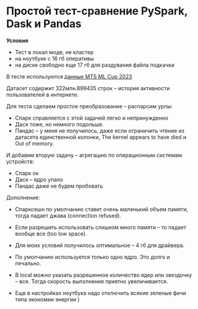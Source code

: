 # Простой тест-сравнение PySpark, Dask и Pandas

**Условия**
- Тест в локал моде, не кластер
- на ноутбуке с 16 гб оперативы
- на диске свободно еще 17 гб для раздувания файла подкачки

В тесте используются [данные MTS ML Cup 2023](https://storage.yandexcloud.net/ds-ods/files/materials/124f46f0/competition_data_final_pqt.zip)

Датасет содержит 322млн.899435 строк – история активности пользователей в интернете.

Для теста сделаем простое преобразование – распарсим урлы:
- Спарк справляется с этой задачей легко и непринужденно
- Даск тоже, но немного подольше.
- Пандас – у меня не получилось, даже если ограничить чтение из датасета единственной колонки, The kernel appears to have died и Out of memory.

И добавим вторую задачу – агрегацию по операционным системам устройств:
- Спарк ок
- Даск – ядро упало
- Пандас даже не будем пробовать

Дополнение:
- Cпарксешн по умолчанию ставит очень маленький объем памяти, тогда падает джава (connection refused).
- Если разрешить использовать слишком много памяти – то падает вообще все (too low space).
- Для моих условий получилось оптимальное – 4 гб для драйвера.

- По умолчанию используется только одно ядро. Это долго и печально.
- В local можно указать разрешенное количество ядер или звездочку – все. Тогда скорость выполнения приятно увеличивается.

- Еще в настройках ноутбука надо отключить всякие зеленые фичи типа экономии энергии )
